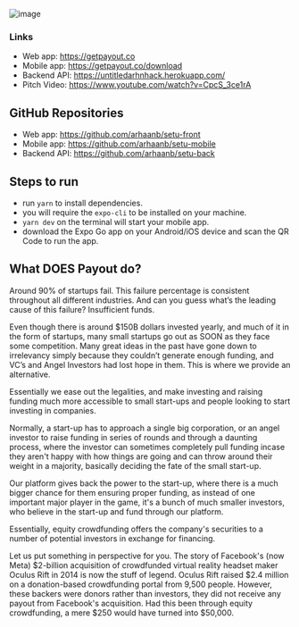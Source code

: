 ![image](https://i.imgur.com/hRgPCWW.png)

### Links

- Web app: https://getpayout.co
- Mobile app: https://getpayout.co/download
- Backend API: https://untitledarhnhack.herokuapp.com/
- Pitch Video: https://www.youtube.com/watch?v=CpcS_3ce1rA


## GitHub Repositories

- Web app: https://github.com/arhaanb/setu-front
- Mobile app: https://github.com/arhaanb/setu-mobile
- Backend API: https://github.com/arhaanb/setu-back

## Steps to run

- run `yarn` to install dependencies.
- you will require the `expo-cli` to be installed on your machine.
- `yarn dev` on the terminal will start your mobile app.
- download the Expo Go app on your Android/iOS device and scan the QR Code to run the app.

## What DOES Payout do?

Around 90% of startups fail. This failure percentage is consistent throughout all different industries. And can you guess what’s the leading cause of this failure? Insufficient funds.

Even though there is around $150B dollars invested yearly, and much of it in the form of startups, many small startups go out as SOON as they face some competition. Many great ideas in the past have gone down to irrelevancy simply because they couldn’t generate enough funding, and VC’s and Angel Investors had lost hope in them. This is where we provide an alternative.

Essentially we ease out the legalities, and make investing and raising funding much more accessible to small start-ups and people looking to start investing in companies.

Normally, a start-up has to approach a single big corporation, or an angel investor to raise funding in series of rounds and through a daunting process, where the investor can sometimes completely pull funding incase they aren't happy with how things are going and can throw around their weight in a majority, basically deciding the fate of the small start-up.

Our platform gives back the power to the start-up, where there is a much bigger chance for them ensuring proper funding, as instead of one important major player in the game, it's a bunch of much smaller investors, who believe in the start-up and fund through our platform.

Essentially, equity crowdfunding offers the company's securities to a number of potential investors in exchange for financing.

Let us put something in perspective for you.
The story of Facebook's (now Meta) $2-billion acquisition of crowdfunded virtual reality headset maker Oculus Rift in 2014 is now the stuff of legend. Oculus Rift raised $2.4 million on a donation-based crowdfunding portal from 9,500 people.
However, these backers were donors rather than investors, they did not receive any payout from Facebook's acquisition. Had this been through equity crowdfunding, a mere $250 would have turned into $50,000.
